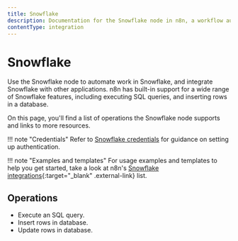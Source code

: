 ```yaml
---
title: Snowflake
description: Documentation for the Snowflake node in n8n, a workflow automation platform. Includes details of operations and configuration, and links to examples and credentials information.
contentType: integration
---
```


# Snowflake

Use the Snowflake node to automate work in Snowflake, and integrate Snowflake with other applications. n8n has built-in support for a wide range of Snowflake features, including executing SQL queries, and inserting rows in a database. 

On this page, you'll find a list of operations the Snowflake node supports and links to more resources.

!!! note "Credentials"
    Refer to [Snowflake credentials](/integrations/builtin/credentials/snowflake/) for guidance on setting up authentication. 

!!! note "Examples and templates"
    For usage examples and templates to help you get started, take a look at n8n's [Snowflake integrations](https://n8n.io/integrations/snowflake/){:target="_blank" .external-link} list.


## Operations

* Execute an SQL query.
* Insert rows in database.
* Update rows in database.
